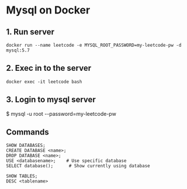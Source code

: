 # Mysql on Docker

## 1. Run server
```
docker run --name leetcode -e MYSQL_ROOT_PASSWORD=my-leetcode-pw -d mysql:5.7
```

## 2. Exec in to the server
```
docker exec -it leetcode bash
```

## 3. Login to mysql server
$ mysql -u root --password=my-leetcode-pw


## Commands
```
SHOW DATABASES;
CREATE DATABASE <name>;
DROP DATABASE <name>;
USE <databasename>;    # Use specific database
SELECT database();      # Show currently using database

SHOW TABLES;
DESC <tablename>
```